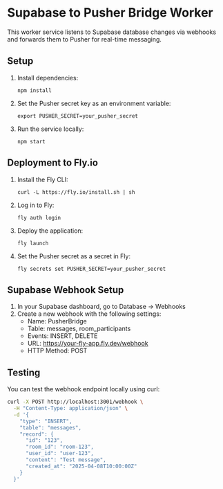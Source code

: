 # Supabase to Pusher Bridge Worker

This worker service listens to Supabase database changes via webhooks and forwards them to Pusher for real-time messaging.

## Setup

1. Install dependencies:
   ```
   npm install
   ```

2. Set the Pusher secret key as an environment variable:
   ```
   export PUSHER_SECRET=your_pusher_secret
   ```

3. Run the service locally:
   ```
   npm start
   ```

## Deployment to Fly.io

1. Install the Fly CLI:
   ```
   curl -L https://fly.io/install.sh | sh
   ```

2. Log in to Fly:
   ```
   fly auth login
   ```

3. Deploy the application:
   ```
   fly launch
   ```

4. Set the Pusher secret as a secret in Fly:
   ```
   fly secrets set PUSHER_SECRET=your_pusher_secret
   ```

## Supabase Webhook Setup

1. In your Supabase dashboard, go to Database → Webhooks
2. Create a new webhook with the following settings:
   - Name: PusherBridge
   - Table: messages, room_participants
   - Events: INSERT, DELETE
   - URL: https://your-fly-app.fly.dev/webhook
   - HTTP Method: POST

## Testing

You can test the webhook endpoint locally using curl:

```bash
curl -X POST http://localhost:3001/webhook \
  -H "Content-Type: application/json" \
  -d '{
    "type": "INSERT",
    "table": "messages",
    "record": {
      "id": "123",
      "room_id": "room-123",
      "user_id": "user-123",
      "content": "Test message",
      "created_at": "2025-04-08T10:00:00Z"
    }
  }'
```
